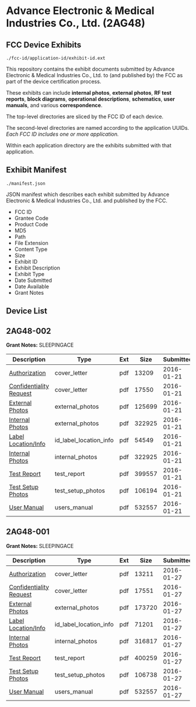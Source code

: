 # Advance Electronic & Medical Industries Co., Ltd. (2AG48)
## FCC Device Exhibits

```
./fcc-id/application-id/exhibit-id.ext
```

This repository contains the exhibit documents submitted by Advance Electronic & Medical Industries Co., Ltd. to (and published by) the FCC as part of the device certification process.

These exhibits can include **internal photos**, **external photos**, **RF test reports**, **block diagrams**, **operational descriptions**, **schematics**, **user manuals**, and various **correspondence**.

The top-level directories are sliced by the FCC ID of each device.

The second-level directories are named according to the application UUIDs. *Each FCC ID includes one or more application.*

Within each application directory are the exhibits submitted with that application. 

## Exhibit Manifest

```
./manifest.json
```

JSON manifest which describes each exhibit submitted by Advance Electronic & Medical Industries Co., Ltd. and published by the FCC.

- FCC ID
- Grantee Code
- Product Code
- MD5
- Path
- File Extension
- Content Type
- Size
- Exhibit ID
- Exhibit Description
- Exhibit Type
- Date Submitted
- Date Available
- Grant Notes

## Device List
## 2AG48-002
**Grant Notes:** SLEEPINGACE

| Description | Type | Ext | Size | Submitted | Available |
| ----------- | ---- | --- | ---- | --------- | --------- |
| [Authorization](2AG48-002/803a2627803af154d56146ae73477a54/2879918.pdf) | cover_letter | pdf | 13209 | 2016-01-21 | 2016-01-21 |
| [Confidentiality Request](2AG48-002/803a2627803af154d56146ae73477a54/2879919.pdf) | cover_letter | pdf | 17550 | 2016-01-21 | 2016-01-21 |
| [External Photos](2AG48-002/803a2627803af154d56146ae73477a54/2879920.pdf) | external_photos | pdf | 125699 | 2016-01-21 | 2016-01-21 |
| [Internal Photos](2AG48-002/803a2627803af154d56146ae73477a54/2879921.pdf) | external_photos | pdf | 322925 | 2016-01-21 | 2016-01-21 |
| [Label Location/Info](2AG48-002/803a2627803af154d56146ae73477a54/2879925.pdf) | id_label_location_info | pdf | 54549 | 2016-01-21 | 2016-01-21 |
| [Internal Photos](2AG48-002/803a2627803af154d56146ae73477a54/2879921.pdf) | internal_photos | pdf | 322925 | 2016-01-21 | 2016-01-21 |
| [Test Report](2AG48-002/803a2627803af154d56146ae73477a54/2879924.pdf) | test_report | pdf | 399557 | 2016-01-21 | 2016-01-21 |
| [Test Setup Photos](2AG48-002/803a2627803af154d56146ae73477a54/2879922.pdf) | test_setup_photos | pdf | 106194 | 2016-01-21 | 2016-01-21 |
| [User Manual](2AG48-002/803a2627803af154d56146ae73477a54/2879923.pdf) | users_manual | pdf | 532557 | 2016-01-21 | 2016-01-21 |
## 2AG48-001
**Grant Notes:** SLEEPINGACE

| Description | Type | Ext | Size | Submitted | Available |
| ----------- | ---- | --- | ---- | --------- | --------- |
| [Authorization](2AG48-001/c3ebf4fc4e780fadd19f871b39e1e7df/2886830.pdf) | cover_letter | pdf | 13211 | 2016-01-27 | 2016-01-27 |
| [Confidentiality Request](2AG48-001/c3ebf4fc4e780fadd19f871b39e1e7df/2886831.pdf) | cover_letter | pdf | 17551 | 2016-01-27 | 2016-01-27 |
| [External Photos](2AG48-001/c3ebf4fc4e780fadd19f871b39e1e7df/2886832.pdf) | external_photos | pdf | 173720 | 2016-01-27 | 2016-01-27 |
| [Label Location/Info](2AG48-001/c3ebf4fc4e780fadd19f871b39e1e7df/2886834.pdf) | id_label_location_info | pdf | 71201 | 2016-01-27 | 2016-01-27 |
| [Internal Photos](2AG48-001/c3ebf4fc4e780fadd19f871b39e1e7df/2886833.pdf) | internal_photos | pdf | 316817 | 2016-01-27 | 2016-01-27 |
| [Test Report](2AG48-001/c3ebf4fc4e780fadd19f871b39e1e7df/2886837.pdf) | test_report | pdf | 400259 | 2016-01-27 | 2016-01-27 |
| [Test Setup Photos](2AG48-001/c3ebf4fc4e780fadd19f871b39e1e7df/2886836.pdf) | test_setup_photos | pdf | 106738 | 2016-01-27 | 2016-01-27 |
| [User Manual](2AG48-001/c3ebf4fc4e780fadd19f871b39e1e7df/2879923.pdf) | users_manual | pdf | 532557 | 2016-01-27 | 2016-01-27 |
